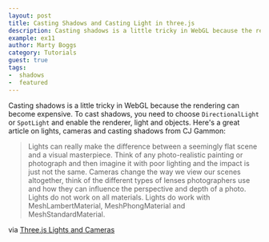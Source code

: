 ```yaml
---
layout: post
title: Casting Shadows and Casting Light in three.js
description: Casting shadows is a little tricky in WebGL because the rendering can become expensive. To cast shadows, you need to choose `DirectionalLight` or `SpotLight` and enable the renderer, light and objects.
example: ex11
author: Marty Boggs
category: Tutorials
guest: true
tags:
-  shadows
-  featured
---
```

Casting shadows is a little tricky in WebGL because the rendering can become expensive. To cast shadows, you need to choose `DirectionalLight` or `SpotLight` and enable the renderer, light and objects. <!--more-->
Here's a great article on lights, cameras and casting shadows from CJ Gammon:

>Lights can really make the difference between a seemingly flat scene and a visual masterpiece. Think of any photo-realistic painting or photograph and then imagine it with poor lighting and the impact is just not the same. Cameras change the way we view our scenes altogether, think of the different types of lenses photographers use and how they can influence the perspective and depth of a photo. Lights do not work on all materials. Lights do work with MeshLambertMaterial, MeshPhongMaterial and MeshStandardMaterial.

via <a href="http://blog.cjgammon.com/threejs-lights-cameras" target="_blank" rel="nofollow">Three.js Lights and Cameras</a>
